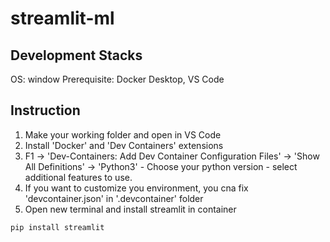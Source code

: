 # streamlit-ml

## Development Stacks
OS: window
Prerequisite: Docker Desktop, VS Code

## Instruction
1. Make your working folder and open in VS Code
2. Install 'Docker' and 'Dev Containers' extensions
3. F1 -> 'Dev-Containers: Add Dev Container Configuration Files' -> 'Show All Definitions' -> 'Python3' - Choose your python version - select additional features to use.
4. If you want to customize you environment, you cna fix 'devcontainer.json' in '.devcontainer' folder
5. Open new terminal and install streamlit in container
```
pip install streamlit
```
